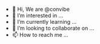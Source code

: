 - 👋 Hi, We are @convibe
- 👀 I’m interested in ...
- 🌱 I’m currently learning ...
- 💞️ I’m looking to collaborate on ...
- 📫 How to reach me ...

<!---
convibe/convibe is a ✨ special ✨ repository because its `README.md` (this file) appears on your GitHub profile.
You can click the Preview link to take a look at your changes.
--->
